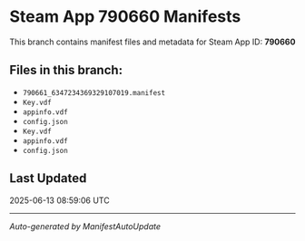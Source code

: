 # Steam App 790660 Manifests

This branch contains manifest files and metadata for Steam App ID: **790660**

## Files in this branch:
- `790661_6347234369329107019.manifest`
- `Key.vdf`
- `appinfo.vdf`
- `config.json`
- `Key.vdf`
- `appinfo.vdf`
- `config.json`

## Last Updated
2025-06-13 08:59:06 UTC

---
*Auto-generated by ManifestAutoUpdate*
